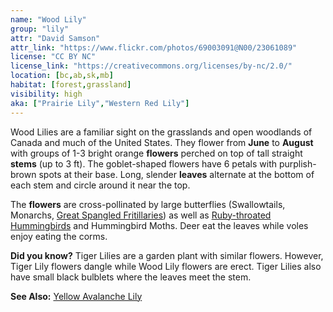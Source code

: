 ```yaml
---
name: "Wood Lily"
group: "lily"
attr: "David Samson"
attr_link: "https://www.flickr.com/photos/69003091@N00/23061089"
license: "CC BY NC"
license_link: "https://creativecommons.org/licenses/by-nc/2.0/"
location: [bc,ab,sk,mb]
habitat: [forest,grassland]
visibility: high
aka: ["Prairie Lily","Western Red Lily"]
---
```

Wood Lilies are a familiar sight on the grasslands and open woodlands of Canada and much of the United States. They flower from **June** to **August** with groups of 1-3 bright orange **flowers** perched on top of tall straight **stems** (up to 3 ft). The goblet-shaped flowers have 6 petals with purplish-brown spots at their base. Long, slender **leaves** alternate at the bottom of each stem and circle around it near the top.

The **flowers** are cross-pollinated by large butterflies (Swallowtails, Monarchs, [Great Spangled Fritillaries](/insects/greatfrit/)) as well as [Ruby-throated Hummingbirds](/birds/rubyhum/) and Hummingbird Moths. Deer eat the leaves while voles enjoy eating the corms.

**Did you know?** Tiger Lilies are a garden plant with similar flowers. However, Tiger Lily flowers dangle while Wood Lily flowers are erect. Tiger Lilies also have small black bulblets where the leaves meet the stem.

<!-- generated, do not edit -->
**See Also:**
[Yellow Avalanche Lily](/plants/yelaval/)
